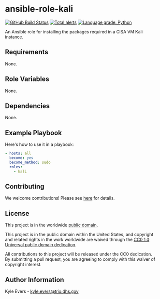# ansible-role-kali #

[![GitHub Build Status](https://github.com/cisagov/ansible-role-kali/workflows/build/badge.svg)](https://github.com/cisagov/ansible-role-kali/actions)
[![Total alerts](https://img.shields.io/lgtm/alerts/g/cisagov/ansible-role-kali.svg?logo=lgtm&logoWidth=18)](https://lgtm.com/projects/g/cisagov/ansible-role-kali/alerts/)
[![Language grade: Python](https://img.shields.io/lgtm/grade/python/g/cisagov/ansible-role-kali.svg?logo=lgtm&logoWidth=18)](https://lgtm.com/projects/g/cisagov/ansible-role-kali/context:python)

An Ansible role for installing the packages required in a CISA VM Kali
instance.

## Requirements ##

None.

## Role Variables ##

None.

## Dependencies ##

None.

## Example Playbook ##

Here's how to use it in a playbook:

```yaml
- hosts: all
  become: yes
  become_method: sudo
  roles:
    - kali
```

## Contributing ##

We welcome contributions!  Please see [here](CONTRIBUTING.md) for
details.

## License ##

This project is in the worldwide [public domain](LICENSE).

This project is in the public domain within the United States, and
copyright and related rights in the work worldwide are waived through
the [CC0 1.0 Universal public domain
dedication](https://creativecommons.org/publicdomain/zero/1.0/).

All contributions to this project will be released under the CC0
dedication. By submitting a pull request, you are agreeing to comply
with this waiver of copyright interest.

## Author Information ##

Kyle Evers - <kyle.evers@trio.dhs.gov>
